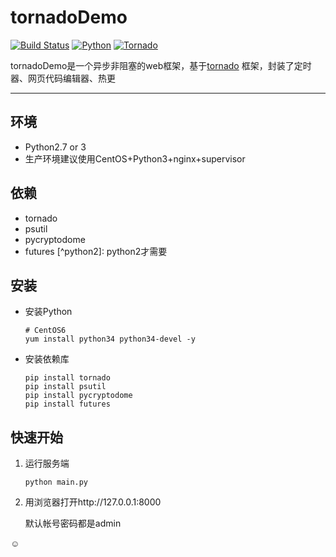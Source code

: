 # tornadoDemo

[![Build Status](https://img.shields.io/travis/rust-lang/rust/master.svg)]()
[![Python](https://img.shields.io/badge/Python-2&3-blue.svg)](https://www.python.org/)
[![Tornado](https://img.shields.io/badge/Firefy-1.3-yellowgreen.svg)](https://github.com/tornadoweb/tornado)

tornadoDemo是一个异步非阻塞的web框架，基于[tornado](https://github.com/tornadoweb/tornado) 框架，封装了定时器、网页代码编辑器、热更

--------

## 环境
* Python2.7 or 3
* 生产环境建议使用CentOS+Python3+nginx+supervisor

## 依赖
* tornado
* psutil
* pycryptodome
* futures [^python2]: python2才需要


## 安装
* 安装Python

  ```
  # CentOS6
  yum install python34 python34-devel -y
  ```
* 安装依赖库

  ```
  pip install tornado
  pip install psutil
  pip install pycryptodome
  pip install futures
  ```


## 快速开始
1. 运行服务端

    ```
    python main.py
    ```

2. 用浏览器打开http://127.0.0.1:8000

   默认帐号密码都是admin

 :relaxed: